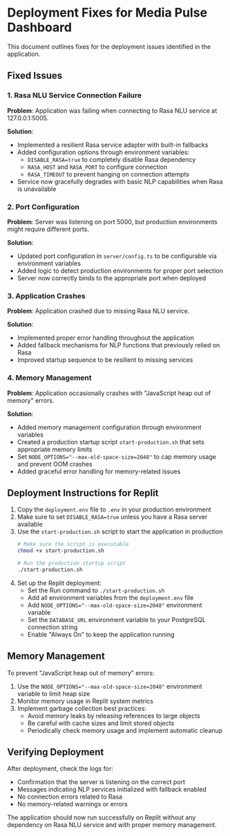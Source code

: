 # Deployment Fixes for Media Pulse Dashboard

This document outlines fixes for the deployment issues identified in the application.

## Fixed Issues

### 1. Rasa NLU Service Connection Failure

**Problem**: Application was failing when connecting to Rasa NLU service at 127.0.0.1:5005.

**Solution**: 
- Implemented a resilient Rasa service adapter with built-in fallbacks
- Added configuration options through environment variables:
  - `DISABLE_RASA=true` to completely disable Rasa dependency
  - `RASA_HOST` and `RASA_PORT` to configure connection
  - `RASA_TIMEOUT` to prevent hanging on connection attempts
- Service now gracefully degrades with basic NLP capabilities when Rasa is unavailable

### 2. Port Configuration

**Problem**: Server was listening on port 5000, but production environments might require different ports.

**Solution**:
- Updated port configuration in `server/config.ts` to be configurable via environment variables
- Added logic to detect production environments for proper port selection
- Server now correctly binds to the appropriate port when deployed

### 3. Application Crashes

**Problem**: Application crashed due to missing Rasa NLU service.

**Solution**:
- Implemented proper error handling throughout the application
- Added fallback mechanisms for NLP functions that previously relied on Rasa
- Improved startup sequence to be resilient to missing services

### 4. Memory Management

**Problem**: Application occasionally crashes with "JavaScript heap out of memory" errors.

**Solution**:
- Added memory management configuration through environment variables
- Created a production startup script `start-production.sh` that sets appropriate memory limits
- Set `NODE_OPTIONS="--max-old-space-size=2048"` to cap memory usage and prevent OOM crashes
- Added graceful error handling for memory-related issues

## Deployment Instructions for Replit

1. Copy the `deployment.env` file to `.env` in your production environment
2. Make sure to set `DISABLE_RASA=true` unless you have a Rasa server available
3. Use the `start-production.sh` script to start the application in production
   ```bash
   # Make sure the script is executable
   chmod +x start-production.sh
   
   # Run the production startup script
   ./start-production.sh
   ```
4. Set up the Replit deployment:
   - Set the Run command to `./start-production.sh`
   - Add all environment variables from the `deployment.env` file
   - Add `NODE_OPTIONS="--max-old-space-size=2048"` environment variable
   - Set the `DATABASE_URL` environment variable to your PostgreSQL connection string
   - Enable "Always On" to keep the application running

## Memory Management

To prevent "JavaScript heap out of memory" errors:

1. Use the `NODE_OPTIONS="--max-old-space-size=2048"` environment variable to limit heap size
2. Monitor memory usage in Replit system metrics
3. Implement garbage collection best practices:
   - Avoid memory leaks by releasing references to large objects
   - Be careful with cache sizes and limit stored objects
   - Periodically check memory usage and implement automatic cleanup

## Verifying Deployment

After deployment, check the logs for:
- Confirmation that the server is listening on the correct port
- Messages indicating NLP services initialized with fallback enabled
- No connection errors related to Rasa
- No memory-related warnings or errors

The application should now run successfully on Replit without any dependency on Rasa NLU service and with proper memory management.